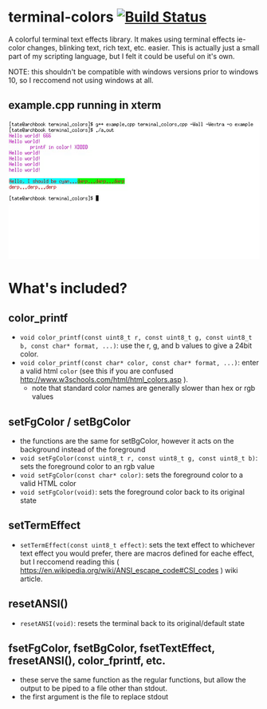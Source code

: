 # terminal-colors [![Build Status](https://travis-ci.org/dvtate/terminal-colors.svg?branch=master)](https://travis-ci.org/dvtate/terminal-colors)
A colorful terminal text effects library. It makes using terminal effects ie- color changes, blinking text, rich text, etc. easier. This is actually just a small part of my scripting language, but I felt it could be useful on it's own.

NOTE: this shouldn't be compatible with windows versions prior to windows 10, so I reccomend not using windows at all.
## example.cpp running in xterm <!-- update this plz-->
![example gif](demo.gif) 

# What's included?

## color_printf
  - `void color_printf(const uint8_t r, const uint8_t g, const uint8_t b, const char* format, ...)`: use the r, g, and b values to give a 24bit color. 
  - `void color_printf(const char* color, const char* format, ...)`: enter a valid html `color` (see this if you are confused http://www.w3schools.com/html/html_colors.asp ).
    + note that standard color names are generally slower than hex or rgb values

## setFgColor / setBgColor 
  - the functions are the same for setBgColor, however it acts on the background instead of the foreground
  - `void setFgColor(const uint8_t r, const uint8_t g, const uint8_t b)`: sets the foreground color to an rgb value
  - `void setFgColor(const char* color)`: sets the foreground color to a valid HTML color
  - `void setFgColor(void)`: sets the foreground color back to its original state

## setTermEffect
  - `setTermEffect(const uint8_t effect)`: sets the text effect to whichever text effect you would prefer, there are macros defined for eache effect, but I reccomend reading this ( https://en.wikipedia.org/wiki/ANSI_escape_code#CSI_codes ) wiki article. 
  
## resetANSI()
  - `resetANSI(void)`: resets the terminal back to its original/default state

## fsetFgColor, fsetBgColor, fsetTextEffect, fresetANSI(), color_fprintf, etc.
  - these serve the same function as the regular functions, but allow the output to be piped to a file other than stdout.
  - the first argument is the file to replace stdout

